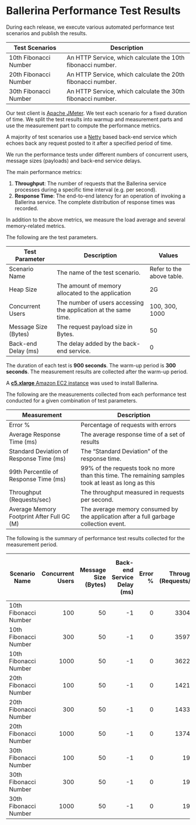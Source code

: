 # Ballerina Performance Test Results

During each release, we execute various automated performance test scenarios and publish the results.

| Test Scenarios | Description |
| --- | --- |
| 10th Fibonacci Number | An HTTP Service, which calculate the 10th fibonacci number. |
| 20th Fibonacci Number | An HTTP Service, which calculate the 20th fibonacci number. |
| 30th Fibonacci Number | An HTTP Service, which calculate the 30th fibonacci number. |

Our test client is [Apache JMeter](https://jmeter.apache.org/index.html). We test each scenario for a fixed duration of
time. We split the test results into warmup and measurement parts and use the measurement part to compute the
performance metrics.

A majority of test scenarios use a [Netty](https://netty.io/) based back-end service which echoes back any request
posted to it after a specified period of time.

We run the performance tests under different numbers of concurrent users, message sizes (payloads) and back-end service
delays.

The main performance metrics:

1. **Throughput**: The number of requests that the Ballerina service processes during a specific time interval (e.g. per second).
2. **Response Time**: The end-to-end latency for an operation of invoking a Ballerina service. The complete distribution of response times was recorded.

In addition to the above metrics, we measure the load average and several memory-related metrics.

The following are the test parameters.

| Test Parameter | Description | Values |
| --- | --- | --- |
| Scenario Name | The name of the test scenario. | Refer to the above table. |
| Heap Size | The amount of memory allocated to the application | 2G |
| Concurrent Users | The number of users accessing the application at the same time. | 100, 300, 1000 |
| Message Size (Bytes) | The request payload size in Bytes. | 50 |
| Back-end Delay (ms) | The delay added by the back-end service. | 0 |

The duration of each test is **900 seconds**. The warm-up period is **300 seconds**.
The measurement results are collected after the warm-up period.

A [**c5.xlarge** Amazon EC2 instance](https://aws.amazon.com/ec2/instance-types/) was used to install Ballerina.

The following are the measurements collected from each performance test conducted for a given combination of
test parameters.

| Measurement | Description |
| --- | --- |
| Error % | Percentage of requests with errors |
| Average Response Time (ms) | The average response time of a set of results |
| Standard Deviation of Response Time (ms) | The “Standard Deviation” of the response time. |
| 99th Percentile of Response Time (ms) | 99% of the requests took no more than this time. The remaining samples took at least as long as this |
| Throughput (Requests/sec) | The throughput measured in requests per second. |
| Average Memory Footprint After Full GC (M) | The average memory consumed by the application after a full garbage collection event. |

The following is the summary of performance test results collected for the measurement period.

|  Scenario Name | Concurrent Users | Message Size (Bytes) | Back-end Service Delay (ms) | Error % | Throughput (Requests/sec) | Average Response Time (ms) | Standard Deviation of Response Time (ms) | 99th Percentile of Response Time (ms) | Ballerina GC Throughput (%) | Average Ballerina Memory Footprint After Full GC (M) |
|---|---:|---:|---:|---:|---:|---:|---:|---:|---:|---:|
|  10th Fibonacci Number | 100 | 50 | -1 | 0 | 33045.54 | 2.98 | 3.16 | 12 | 99.34 |  |
|  10th Fibonacci Number | 300 | 50 | -1 | 0 | 35976.95 | 8.28 | 6.1 | 25 | 98.77 |  |
|  10th Fibonacci Number | 1000 | 50 | -1 | 0 | 36220.47 | 27.51 | 14.02 | 75 | 96.2 |  |
|  20th Fibonacci Number | 100 | 50 | -1 | 0 | 14219.15 | 7 | 3.62 | 22 | 99.65 |  |
|  20th Fibonacci Number | 300 | 50 | -1 | 0 | 14339.94 | 20.87 | 5.39 | 40 | 99.13 |  |
|  20th Fibonacci Number | 1000 | 50 | -1 | 0 | 13743.87 | 72.7 | 10.44 | 108 | 97.18 |  |
|  30th Fibonacci Number | 100 | 50 | -1 | 0 | 197.92 | 505.29 | 9.02 | 531 | 99.99 |  |
|  30th Fibonacci Number | 300 | 50 | -1 | 0 | 197.58 | 1515.04 | 13.32 | 1543 | 99.98 |  |
|  30th Fibonacci Number | 1000 | 50 | -1 | 0 | 196.06 | 5058.07 | 16.8 | 5119 | 99.94 |  |